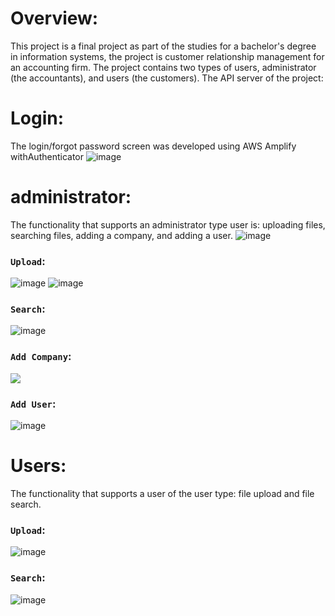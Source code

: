# Overview:

This project is a final project as part of the studies for a bachelor's degree in information systems, the project is customer relationship management for an accounting firm.
The project contains two types of users, administrator (the accountants), and users (the customers).
The API server of the project:


# Login:

The login/forgot password screen was developed using AWS Amplify withAuthenticator
 ![image](https://i.ibb.co/wgTJVY4/3.png)

# administrator:
The functionality that supports an administrator type user is: uploading files, searching files, adding a company, and adding a user.
![image](https://i.ibb.co/M66P8ny/1.png)

### `Upload`:
![image](https://i.ibb.co/jkcrLx3/2.png)
![image](https://i.ibb.co/6DWLTBx/5.png)

### `Search`:
![image](https://i.ibb.co/0jj0tZW/search.png)

### `Add Company`:
![](https://i.ibb.co/NY54R44/6.gif)

### `Add User`:
![image](https://www.linkpicture.com/q/7_228.png)


# Users:
The functionality that supports a user of the user type: file upload and file search.

### `Upload`:
![image](https://i.ibb.co/jkcrLx3/2.png)

### `Search`:
![image](https://i.ibb.co/0jj0tZW/search.png)
